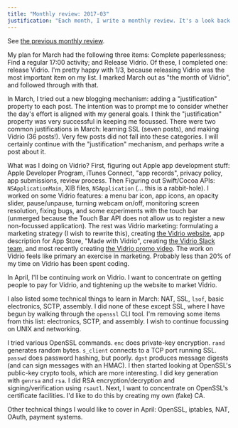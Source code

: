 ```yaml
---
title: "Monthly review: 2017-03"
justification: "Each month, I write a monthly review. It's a look back and a look forward."
---
```


See [the previous monthly review](/2017/03/01/monthly-review-2017-02/).

My plan for March had the following three items: Complete paperlessness; Find a regular 17:00 activity; and Release Vidrio. Of these, I completed one: release Vidrio. I'm pretty happy with 1/3, because releasing Vidrio was the most important item on my list. I marked March out as "the month of Vidrio", and followed through with that.

In March, I tried out a new blogging mechanism: adding a "justification" property to each post. The intention was to prompt me to consider whether the day's effort is aligned with my general goals. I think the "justification" property was very successful in keeping me focussed. There were two common justifications in March: learning SSL (seven posts), and making Vidrio (36 posts!). Very few posts did not fall into these categories. I will certainly continue with the "justification" mechanism, and perhaps write a post about it.

What was I doing on Vidrio? First, figuring out Apple app development stuff: Apple Developer Program, iTunes Connect, "app records", privacy policy, app submissions, review process. Then  Figuring out Swift/Cocoa APIs: `NSApplicationMain`, XIB files, `NSApplication` (... this is a rabbit-hole). I worked on some Vidrio features: a menu bar icon, app icons, an opacity slider, pause/unpause, turning webcam on/off, monitoring screen resolution, fixing bugs, and some experiments with the touch bar (unmerged because the Touch Bar API does not allow us to register a new non-focussed application). The rest was Vidrio marketing: formulating a marketing strategy (I wish to rewrite this), creating [the Vidrio website](https://vidr.io), app description for App Store, "Made with Vidrio", creating [the Vidrio Slack team](https://vidrioapp.slack.com), and most recently creating [the Vidrio promo video](https://youtu.be/b0DP6UhlxeI). The work on Vidrio feels like primary an exercise in marketing. Probably less than 20% of my time on Vidrio has been spent coding.

In April, I'll be continuing work on Vidrio. I want to concentrate on getting people to pay for Vidrio, and tightening up the website to market Vidrio.

I also listed some technical things to learn in March: NAT, SSL, `lsof`, basic electronics, SCTP, assembly. I did none of these except SSL, where I have begun by walking through the `openssl` CLI tool. I'm removing some items from this list: electronics, SCTP, and assembly. I wish to continue focussing on UNIX and networking.

I tried various OpenSSL commands. `enc` does private-key encryption. `rand` generates random bytes. `s_client` connects to a TCP port running SSL. `passwd` does password hashing, but poorly. `dgst` produces message digests (and can sign messages with an HMAC). I then started looking at OpenSSL's public-key crypto tools, which are more interesting. I did key generation with `genrsa` and `rsa`. I did RSA encryption/decryption and signing/verification using `rsautl`. Next, I want to concentrate on OpenSSL's certificate facilities. I'd like to do this by creating my own (fake) CA.

Other technical things I would like to cover in April: OpenSSL, iptables, NAT, OAuth, payment systems.
